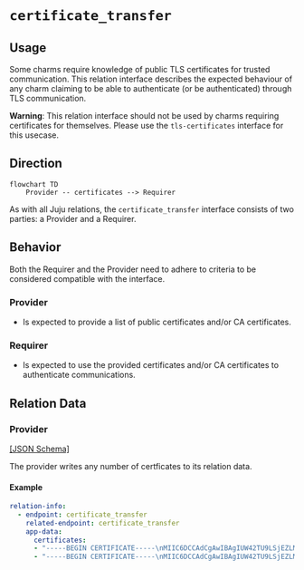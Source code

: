 # `certificate_transfer`

## Usage

Some charms require knowledge of public TLS certificates for trusted communication. This relation interface describes the expected behaviour of any charm claiming to be able to authenticate (or be authenticated) through TLS communication.

**Warning**: This relation interface should not be used by charms requiring certificates for themselves. Please use the `tls-certificates` interface for this usecase.

## Direction

```mermaid
flowchart TD
    Provider -- certificates --> Requirer
```

As with all Juju relations, the `certificate_transfer` interface consists of two parties: a Provider and a Requirer.

## Behavior

Both the Requirer and the Provider need to adhere to criteria to be considered compatible with the interface.

### Provider

- Is expected to provide a list of public certificates and/or CA certificates.

### Requirer

- Is expected to use the provided certificates and/or CA certificates to authenticate communications.

## Relation Data

### Provider

[\[JSON Schema\]](./schema.py)

The provider writes any number of certficates to its relation data.

#### Example

```yaml
relation-info:
  - endpoint: certificate_transfer
    related-endpoint: certificate_transfer
    app-data:
      certificates:
      - "-----BEGIN CERTIFICATE-----\nMIIC6DCCAdCgAwIBAgIUW42TU9LSjEZLMCclWrvSwAsgRtcwDQYJKoZIhvcNAQEL\nBQAwIDELMAkGA1UEBhMCVVMxETAPBgNVBAMMCHdoYXRldmVyMB4XDTIzMDMyNDE4\nNDMxOVoXDTI0MDMyMzE4NDMxOVowPDELMAkGA1UEAwwCb2sxLTArBgNVBC0MJGUw\nNjVmMWI3LTE2OWEtNDE5YS1iNmQyLTc3OWJkOGM4NzIwNjCCASIwDQYJKoZIhvcN\nAQEBBQADggEPADCCAQoCggEBAK42ixoklDH5K5i1NxXo/AFACDa956pE5RA57wlC\nBfgUYaIDRmv7TUVJh6zoMZSD6wjSZl3QgP7UTTZeHbvs3QE9HUwEkH1Lo3a8vD3z\neqsE2vSnOkpWWnPbfxiQyrTm77/LAWBt7lRLRLdfL6WcucD3wsGqm58sWXM3HG0f\nSN7PHCZUFqU6MpkHw8DiKmht5hBgWG+Vq3Zw8MNaqpwb/NgST3yYdcZwb58G2FTS\nZvDSdUfRmD/mY7TpciYV8EFylXNNFkth8oGNLunR9adgZ+9IunfRKj1a7S5GSwXU\nAZDaojw+8k5i3ikztsWH11wAVCiLj/3euIqq95z8xGycnKcCAwEAATANBgkqhkiG\n9w0BAQsFAAOCAQEAWMvcaozgBrZ/MAxzTJmp5gZyLxmMNV6iT9dcqbwzDtDtBvA/\n46ux6ytAQ+A7Bd3AubvozwCr1Id6g66ae0blWYRRZmF8fDdX/SBjIUkv7u9A3NVQ\nXN9gsEvK9pdpfN4ZiflfGSLdhM1STHycLmhG6H5s7HklbukMRhQi+ejbSzm/wiw1\nipcxuKhSUIVNkTLusN5b+HE2gwF1fn0K0z5jWABy08huLgbaEKXJEx5/FKLZGJga\nfpIzAdf25kMTu3gggseaAmzyX3AtT1i8A8nqYfe8fnnVMkvud89kq5jErv/hlMC9\n49g5yWQR2jilYYM3j9BHDuB+Rs+YS5BCep1JnQ==\n-----END CERTIFICATE-----\n"
      - "-----BEGIN CERTIFICATE-----\nMIIC6DCCAdCgAwIBAgIUW42TU9LSjEZLMCclWrvSwAsgRtcwDQYJKoZIhvcNAQEL\nBQAwIDELMAkGA1UEBhMCVVMxETAPBgNVBAMMCHdoYXRldmVyMB4XDTIzMDMyNDE4\nNDMxOVoXDTI0MDMyMzE4NDMxOVowPDELMAkGA1UEAwwCb2sxLTArBgNVBC0MJGUw\nNjVmMWI3LTE2OWEtNDE5YS1iNmQyLTc3OWJkOGM4NzIwNjCCASIwDQYJKoZIhvcN\nAQEBBQADggEPADCCAQoCggEBAK42ixoklDH5K5i1NxXo/AFACDa956pE5RA57wlC\nBfgUYaIDRmv7TUVJh6zoMZSD6wjSZl3QgP7UTTZeHbvs3QE9HUwEkH1Lo3a8vD3z\neqsE2vSnOkpWWnPbfxiQyrTm77/LAWBt7lRLRLdfL6WcucD3wsGqm58sWXM3HG0f\nSN7PHCZUFqU6MpkHw8DiKmht5hBgWG+Vq3Zw8MNaqpwb/NgST3yYdcZwb58G2FTS\nZvDSdUfRmD/mY7TpciYV8EFylXNNFkth8oGNLunR9adgZ+9IunfRKj1a7S5GSwXU\nAZDaojw+8k5i3ikztsWH11wAVCiLj/3euIqq95z8xGycnKcCAwEAATANBgkqhkiG\n9w0BAQsFAAOCAQEAWMvcaozgBrZ/MAxzTJmp5gZyLxmMNV6iT9dcqbwzDtDtBvA/\n46ux6ytAQ+A7Bd3AubvozwCr1Id6g66ae0blWYRRZmF8fDdX/SBjIUkv7u9A3NVQ\nXN9gsEvK9pdpfN4ZiflfGSLdhM1STHycLmhG6H5s7HklbukMRhQi+ejbSzm/wiw1\nipcxuKhSUIVNkTLusN5b+HE2gwF1fn0K0z5jWABy08huLgbaEKXJEx5/FKLZGJga\nfpIzAdf25kMTu3gggseaAmzyX3AtT1i8A8nqYfe8fnnVMkvud89kq5jErv/hlMC9\n49g5yWQR2jilYYM3j9BHDuB+Rs+YS5BCep1JnQ==\n-----END CERTIFICATE-----\n"
      